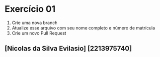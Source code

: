# Exercício 01

1. Crie uma nova branch
2. Atualize esse arquivo com seu nome completo e número de matrícula
2. Crie um novo Pull Request

## [Nicolas da Silva Evilasio] [2213975740]
